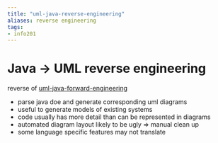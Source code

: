 ```yaml
---
title: "uml-java-reverse-engineering"
aliases: reverse engineering
tags: 
- info201
---
```



# Java -> UML reverse engineering
reverse of [uml-java-forward-engineering](notes/uml-java-forward-engineering.md)

- parse java doe and generate corresponding uml diagrams
- useful to generate models of existing systems
- code usually has more detail than can be represented in diagrams
- automated diagram layout likely to be ugly ⇒ manual clean up
- some language specific features may not translate
